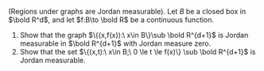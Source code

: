 (Regions under graphs are Jordan measurable). Let $B$ be a closed box in $\bold R^d$, and let $f:B\to \bold R$ be a continuous function.
1. Show that the graph $\{(x,f(x)):\ x\in B\}\sub \bold R^{d+1}$ is Jordan measurable in $\bold R^{d+1}$ with Jordan measure zero.
2. Show that the set $\{(x,t):\ x\in B;\ 0 \le t \le f(x)\} \sub \bold R^{d+1}$ is Jordan measurable.